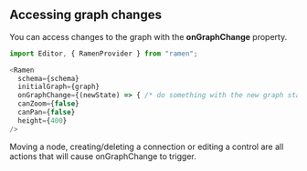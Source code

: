 ## Accessing graph changes

You can access changes to the graph with the **onGraphChange** property.

```js
import Editor, { RamenProvider } from "ramen";

<Ramen
  schema={schema}
  initialGraph={graph}
  onGraphChange={(newState) => { /* do something with the new graph state */ }}
  canZoom={false}
  canPan={false}
  height={400}
/>
```

Moving a node, creating/deleting a connection or editing a control are all actions that will cause onGraphChange to trigger.
